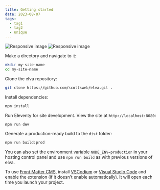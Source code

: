 ```yaml
---
title: Getting started
date: 2023-08-07
tags:
  - tag1
  - tag2
  - unique
---
```


<picture>
  <source
	type="image/jxl"
	srcset="https://res.cloudinary.com/paulapplegate-com/image/upload/q_auto/c_scale,w_200/v1749166434/responsive-uploads/u56mptmuhvsozk7ubfwr.jxl 200w,
	https://res.cloudinary.com/paulapplegate-com/image/upload/q_auto/c_scale,w_658/v1749166434/responsive-uploads/u56mptmuhvsozk7ubfwr.jxl 658w,
	https://res.cloudinary.com/paulapplegate-com/image/upload/q_auto/c_scale,w_1107/v1749166434/responsive-uploads/u56mptmuhvsozk7ubfwr.jxl 1107w,
	https://res.cloudinary.com/paulapplegate-com/image/upload/q_auto/c_scale,w_1200/v1749166434/responsive-uploads/u56mptmuhvsozk7ubfwr.jxl 1200w"
	sizes="(max-width: 768px) 100vw, (max-width: 1200px) 50vw, 800px">
  <source
	type="image/avif"
	srcset="https://res.cloudinary.com/paulapplegate-com/image/upload/q_auto/c_scale,w_200/v1749166434/responsive-uploads/u56mptmuhvsozk7ubfwr.avif 200w,
	https://res.cloudinary.com/paulapplegate-com/image/upload/q_auto/c_scale,w_658/v1749166434/responsive-uploads/u56mptmuhvsozk7ubfwr.avif 658w,
	https://res.cloudinary.com/paulapplegate-com/image/upload/q_auto/c_scale,w_1107/v1749166434/responsive-uploads/u56mptmuhvsozk7ubfwr.avif 1107w,
	https://res.cloudinary.com/paulapplegate-com/image/upload/q_auto/c_scale,w_1200/v1749166434/responsive-uploads/u56mptmuhvsozk7ubfwr.avif 1200w"
	sizes="(max-width: 768px) 100vw, (max-width: 1200px) 50vw, 800px">
  <img
	src="https://res.cloudinary.com/paulapplegate-com/image/upload/q_auto/c_scale,w_200/v1749166434/responsive-uploads/u56mptmuhvsozk7ubfwr.jpg"
	srcset="https://res.cloudinary.com/paulapplegate-com/image/upload/q_auto/c_scale,w_200/v1749166434/responsive-uploads/u56mptmuhvsozk7ubfwr.jpg 200w,
	https://res.cloudinary.com/paulapplegate-com/image/upload/q_auto/c_scale,w_658/v1749166434/responsive-uploads/u56mptmuhvsozk7ubfwr.jpg 658w,
	https://res.cloudinary.com/paulapplegate-com/image/upload/q_auto/c_scale,w_1107/v1749166434/responsive-uploads/u56mptmuhvsozk7ubfwr.jpg 1107w,
	https://res.cloudinary.com/paulapplegate-com/image/upload/q_auto/c_scale,w_1200/v1749166434/responsive-uploads/u56mptmuhvsozk7ubfwr.jpg 1200w"
	sizes="(max-width: 768px) 100vw, (max-width: 1200px) 50vw, 800px"
	alt="Responsive image"
	loading="lazy"
	class="w-full h-auto">
</picture>

<picture>
  <source
	type="image/jxl"
	srcset="https://res.cloudinary.com/paulapplegate-com/image/upload/q_auto/c_scale,w_200/v1749167862/responsive-uploads/mojsaknpbxipdnijvoza.jxl 200w,
	https://res.cloudinary.com/paulapplegate-com/image/upload/q_auto/c_scale,w_636/v1749167862/responsive-uploads/mojsaknpbxipdnijvoza.jxl 636w,
	https://res.cloudinary.com/paulapplegate-com/image/upload/q_auto/c_scale,w_952/v1749167862/responsive-uploads/mojsaknpbxipdnijvoza.jxl 952w,
	https://res.cloudinary.com/paulapplegate-com/image/upload/q_auto/c_scale,w_1162/v1749167862/responsive-uploads/mojsaknpbxipdnijvoza.jxl 1162w,
	https://res.cloudinary.com/paulapplegate-com/image/upload/q_auto/c_scale,w_1200/v1749167862/responsive-uploads/mojsaknpbxipdnijvoza.jxl 1200w"
	sizes="(max-width: 768px) 100vw, (max-width: 1200px) 50vw, 800px">
  <source
	type="image/avif"
	srcset="https://res.cloudinary.com/paulapplegate-com/image/upload/q_auto/c_scale,w_200/v1749167862/responsive-uploads/mojsaknpbxipdnijvoza.avif 200w,
	https://res.cloudinary.com/paulapplegate-com/image/upload/q_auto/c_scale,w_636/v1749167862/responsive-uploads/mojsaknpbxipdnijvoza.avif 636w,
	https://res.cloudinary.com/paulapplegate-com/image/upload/q_auto/c_scale,w_952/v1749167862/responsive-uploads/mojsaknpbxipdnijvoza.avif 952w,
	https://res.cloudinary.com/paulapplegate-com/image/upload/q_auto/c_scale,w_1162/v1749167862/responsive-uploads/mojsaknpbxipdnijvoza.avif 1162w,
	https://res.cloudinary.com/paulapplegate-com/image/upload/q_auto/c_scale,w_1200/v1749167862/responsive-uploads/mojsaknpbxipdnijvoza.avif 1200w"
	sizes="(max-width: 768px) 100vw, (max-width: 1200px) 50vw, 800px">
  <img
	src="https://res.cloudinary.com/paulapplegate-com/image/upload/q_auto/c_scale,w_200/v1749167862/responsive-uploads/mojsaknpbxipdnijvoza.jpg"
	srcset="https://res.cloudinary.com/paulapplegate-com/image/upload/q_auto/c_scale,w_200/v1749167862/responsive-uploads/mojsaknpbxipdnijvoza.jpg 200w,
	https://res.cloudinary.com/paulapplegate-com/image/upload/q_auto/c_scale,w_636/v1749167862/responsive-uploads/mojsaknpbxipdnijvoza.jpg 636w,
	https://res.cloudinary.com/paulapplegate-com/image/upload/q_auto/c_scale,w_952/v1749167862/responsive-uploads/mojsaknpbxipdnijvoza.jpg 952w,
	https://res.cloudinary.com/paulapplegate-com/image/upload/q_auto/c_scale,w_1162/v1749167862/responsive-uploads/mojsaknpbxipdnijvoza.jpg 1162w,
	https://res.cloudinary.com/paulapplegate-com/image/upload/q_auto/c_scale,w_1200/v1749167862/responsive-uploads/mojsaknpbxipdnijvoza.jpg 1200w"
	sizes="(max-width: 768px) 100vw, (max-width: 1200px) 50vw, 800px"
	alt="Responsive image"
	loading="lazy"
	class="w-full h-auto">
</picture>

Make a directory and navigate to it:

``` bash
mkdir my-site-name
cd my-site-name
```

Clone the elva repository:

``` bash
git clone https://github.com/scottsweb/elva.git .
```

Install dependencies:

``` bash
npm install
```

Run Eleventy for site development. View the site at `http://localhost:8080`:

``` bash
npm run dev
```

Generate a production-ready build to the `dist` folder:

``` bash
npm run build:prod
```

You can also set the environment variable `NODE_ENV=production` in your hosting control panel and use `npm run build` as with previous versions of elva.

To use [Front Matter CMS](https://frontmatter.codes/), install [VSCodium](https://vscodium.com/) or [Visual Studio Code](https://code.visualstudio.com/) and enable the extension (if it doesn't enable automatically). It will open each time you launch your project.
